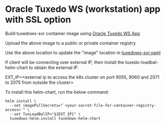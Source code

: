 # Oracle Tuxedo WS (workstation) app with SSL option

Build tuxedows-svr container image using [Oracle Tuxedo WS App](https://github.com/oracle/docker-images/OracleTuxedo/core/samples/ws_ssl_svr/)

Upload the above image to a public or private container registry

Use the above location to update the "image" location in [tuxedows-svr.yaml](templates/tuxedows-svr.yaml)

If client will be connecting over external IP, then install the tuxedo-loadbal-helm-chart to obtain the external IP.

EXT_IP=<external ip to access the k8s cluster on port 9055, 9060 and 2071 to 2075 from outside the cluster>

To install this helm-chart, run the below command:

```
helm install \
  --set imagePullSecrets="`<your-secret-file-for-container-registry-access>`" \
  --set TuxLoadBalIP="${EXT_IP}" \
  tuxedows-helm-install tuxedows-helm-chart
```
